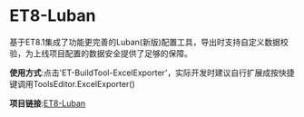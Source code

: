 # ET8-Luban
基于ET8.1集成了功能更完善的Luban(新版)配置工具，导出时支持自定义数据校验，为上线项目配置的数据安全提供了足够的保障。

**使用方式**:点击'ET-BuildTool-ExcelExporter'，实际开发时建议自行扩展成按快捷键调用ToolsEditor.ExcelExporter()

**项目链接**:[ET8-Luban](https://github.com/EP-Toushirou/ET8-Luban)